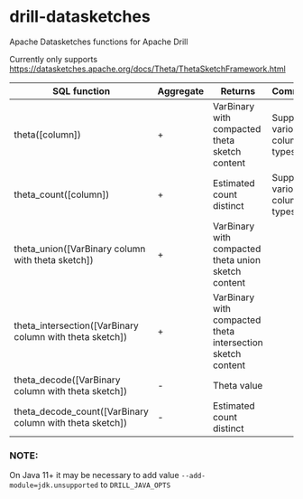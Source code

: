 # drill-datasketches
Apache Datasketches functions for Apache Drill

Currently only supports https://datasketches.apache.org/docs/Theta/ThetaSketchFramework.html

|SQL function|Aggregate|Returns|Comment|
|---|---|---|---|
|theta([column])|+|VarBinary with compacted theta sketch content|Supports various column types| 
|theta_count([column])|+|Estimated count distinct|Supports various column types|
|theta_union([VarBinary column with theta sketch])|+|VarBinary with compacted theta union sketch content||
|theta_intersection([VarBinary column with theta sketch])|+|VarBinary with compacted theta intersection sketch content||
|theta_decode([VarBinary column with theta sketch])|-|Theta value|
|theta_decode_count([VarBinary column with theta sketch])|-|Estimated count distinct|

### NOTE:
On Java 11+ it may be necessary to add value `--add-module=jdk.unsupported` to `DRILL_JAVA_OPTS`